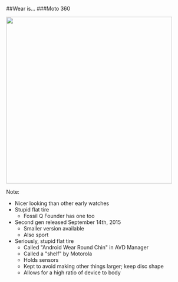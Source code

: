 ##Wear is...
###Moto 360

<img src="img/moto-360.png" height="450"/>

Note:
+ Nicer looking than other early watches
+ Stupid flat tire
    + Fossil Q Founder has one too
+ Second gen released September 14th, 2015
    + Smaller version available
    + Also sport
+ Seriously, stupid flat tire
    + Called "Android Wear Round Chin" in AVD Manager
    + Called a "shelf" by Motorola
    + Holds sensors
    + Kept to avoid making other things larger; keep disc shape
    + Allows for a high ratio of device to body